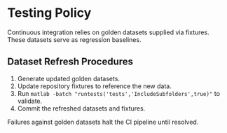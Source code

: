 # Testing Policy

Continuous integration relies on golden datasets supplied via fixtures. These datasets serve as regression baselines.

## Dataset Refresh Procedures
1. Generate updated golden datasets.
2. Update repository fixtures to reference the new data.
3. Run `matlab -batch "runtests('tests','IncludeSubfolders',true)"` to validate.
4. Commit the refreshed datasets and fixtures.

Failures against golden datasets halt the CI pipeline until resolved.
